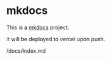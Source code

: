# mkdocs

This is a [mkdocs](http://www.mkdocs.org/) project.

It will be deployed to vercel upon push.

/docs/index.md
